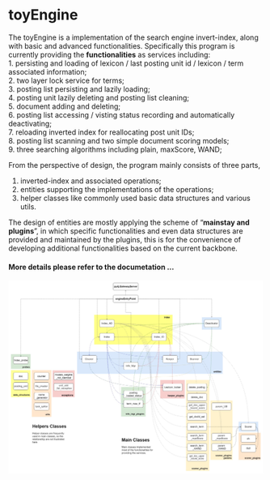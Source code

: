 # toyEngine
The toyEngine is a implementation of the search engine invert-index, along with basic and advanced functionalities. Specifically this program is currently providing the **functionalities** as services including:  
    1. persisting and loading of lexicon / last posting unit id / lexicon / term associated information;  
    2. two layer lock service for terms;  
    3. posting list persisting and lazily loading;  
    4. posting unit lazily deleting and posting list cleaning;  
    5. document adding and deleting;  
    6. posting list accessing / visting status recording and automatically deactivating;  
    7. reloading inverted index for reallocating post unit IDs;  
    8. posting list scanning and two simple document scoring models;  
    9. three searching algorithms including plain, maxScore, WAND;  
    
From the perspective of design, the program mainly consists of three parts,  
1. inverted-index and associated operations; 
2. entities supporting the implementations of the operations;  
3. helper classes like commonly used basic data structures and various utils.  
    
The design of entities are mostly applying the scheme of “**mainstay and plugins**”, in which specific functionalities and even data structures are provided and maintained by the plugins, this is for the convenience of developing additional functionalities based on the current backbone.  

#### More details please refer to the documetation ...

![toyEngine_architecture.jpg](./figs/toyEngine_architecture.jpg)